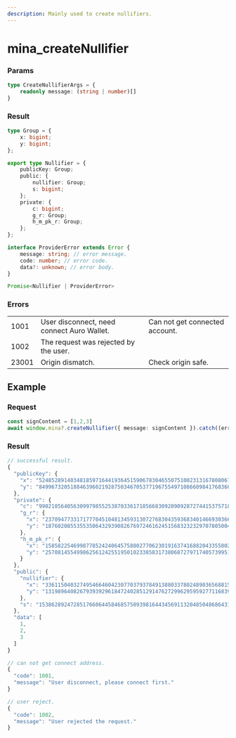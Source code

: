 ```yaml
---
description: Mainly used to create nullifiers.
---
```


# mina\_createNullifier

### Params

```typescript
type CreateNullifierArgs = {
    readonly message: (string | number)[]
}
```

### Result

```typescript
type Group = {
    x: bigint;
    y: bigint;
};

export type Nullifier = {
    publicKey: Group;
    public: {
        nullifier: Group;
        s: bigint;
    };
    private: {
        c: bigint;
        g_r: Group;
        h_m_pk_r: Group;
    };
};

interface ProviderError extends Error {
    message: string; // error message.
    code: number; // error code.
    data?: unknown; // error body.
}

Promise<Nullifier | ProviderError>
```

### Errors

|       |                                            |                                |
| ----- | ------------------------------------------ | ------------------------------ |
| 1001  | User disconnect, need connect Auro Wallet. | Can not get connected account. |
| 1002  | The request was rejected by the user.      |                                |
| 23001 | Origin dismatch.                           | Check origin safe.             |

## Example

### Request

```typescript
const signContent = [1,2,3]
await window.mina?.createNullifier({ message: signContent }).catch((err: any) => err);
```

### Result

```typescript
// successful result.
{
  "publicKey": {
    "x": "5248528914034818597164419364515906783046550751002313167808067803822526836450",
    "y": "8499673205188463960219287503467053771967554971086609841768360242543765381807"
  },
  "private": {
    "c": "9902185640563099798552538703361718566830920909287274415375718449173766417439",
    "g_r": {
      "x": "23709477331717770451048134593130727683043593683401466930366147533380855637145",
      "y": "18760208553553506432939082676972461624515683232329707805004444151147449487796"
    },
    "h_m_pk_r": {
      "x": "15858225469987785242406457588027706230191637416882043355002940613645441083323",
      "y": "25708145549986256124255195010233858317380687279717405739951366139000324110011"
    }
  },
  "public": {
    "nullifier": {
      "x": "3361150403274954664604230770379378491388033780248903656881561776735665100150",
      "y": "13198964082679393929618472402851291476272996295959277116839569765356779886575"
    },
    "s": "15386289247285176606445846857509398164434569113204850486864311070500369459309"
  },
  "data": [
    1,
    2,
    3
  ]
}

// can not get connect address.
{
  "code": 1001,
  "message": "User disconnect, please connect first."
}

// user reject.
{
  "code": 1002,
  "message": "User rejected the request."
}
```
